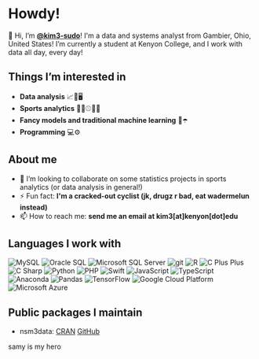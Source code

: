 # Howdy!

👋 Hi, I’m **[@kim3-sudo](https://github.com/kim3-sudo)**! I'm a data and systems analyst from Gambier, Ohio, United States! I’m currently a student at Kenyon College, and I work with data all day, every day!

## Things I’m interested in
- **Data analysis** 📈🧮🖥️
- **Sports analytics** 🚴‍♂️⚾🏈🥍
- **Fancy models and traditional machine learning** 🌲☂️
- **Programming** 💻⚙️

## About me
- 💞️ I’m looking to collaborate on some statistics projects in sports analytics (or data analysis in general!)
- ⚡ Fun fact: **I'm a cracked-out cyclist (jk, drugz r bad, eat wadermelun instead)**
- 📫 How to reach me: **send me an email at kim3[at]kenyon[dot]edu**

## Languages I work with
<p>
  <img alt="MySQL" src="https://img.shields.io/badge/-MySQL-13aa52?style=flat-square&logo=mysql&logoColor=white" />
  <img alt="Oracle SQL" src="https://img.shields.io/badge/-Oracle%20SQL-13aa52?style=flat-square&logo=oracle&logoColor=white" />
  <img alt="Microsoft SQL Server" src="https://img.shields.io/badge/-Microsoft%20SQL%20Server-13aa52?style=flat-square&logo=microsoft-sql-server&logoColor=white" />
  <img alt="git" src="https://img.shields.io/badge/-Git-F05032?style=flat-square&logo=git&logoColor=white" />
  <img alt="R" src="https://img.shields.io/badge/-R-ffa500?style=flat-square&logo=R&logoColor=white" />
  <img alt="C Plus Plus" src="https://img.shields.io/badge/-C++-ffa500?style=flat-square&logo=cplusplus&logoColor=white" />
  <img alt="C Sharp" src="https://img.shields.io/badge/-C%23-ffa500?style=flat-square&logo=csharp&logoColor=white" />
  <img alt="Python" src="https://img.shields.io/badge/-Python-ffa500?style=flat-square&logo=python&logoColor=white" />
  <img alt="PHP" src="https://img.shields.io/badge/-PHP-ffa500?style=flat-square&logo=php&logoColor=white" />
  <img alt="Swift" src="https://img.shields.io/badge/-Swift-ffa500?style=flat-square&logo=swift&logoColor=white" />
  <img alt="JavaScript" src="https://img.shields.io/badge/-JavaScript-ffa500?style=flat-square&logo=javascript&logoColor=white" />
  <img alt="TypeScript" src="https://img.shields.io/badge/-TypeScript-ffa500?style=flat-square&logo=typescript&logoColor=white" />
  <img alt="Anaconda" src="https://img.shields.io/badge/-Anaconda-ea2845?style=flat-square&logo=anaconda&logoColor=white" />
  <img alt="Pandas" src="https://img.shields.io/badge/-Pandas-764abc?style=flat-square&logo=pandas&logoColor=white" />
  <img alt="TensorFlow" src="https://img.shields.io/badge/-Tensorflow-764abc?style=flat-square&logo=tensorflow&logoColor=white" />
  <img alt="Google Cloud Platform" src="https://img.shields.io/badge/-Google_Cloud_Platform-1a73e8?style=flat-square&logo=google-cloud&logoColor=white" />
  <img alt="Microsoft Azure" src="https://img.shields.io/badge/-Microsoft%20Azure-1a73e8?style=flat-square&logo=microsoft-azure&logoColor=white" />
</p>

## Public packages I maintain
- nsm3data: [CRAN](https://cran.r-project.org/package=nsm3data) [GitHub](https://github.com/kim3-sudo/nsm3data.git)

samy is my hero


<!---
kim3-sudo/kim3-sudo is a ✨ special ✨ repository because its `README.md` (this file) appears on your GitHub profile.
You can click the Preview link to take a look at your changes.
--->
